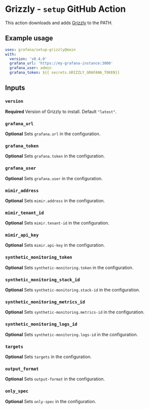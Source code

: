 # Grizzly - `setup` GitHub Action

This action downloads and adds [Grizzly](https://github.com/grafana/grizzly) to
the PATH.

## Example usage

```yaml
uses: grafana/setup-grizzly@main
with:
  version: 'v0.4.0'
  grafana_url: 'https://my-grafana-instance:3000'
  grafana_user: admin
  grafana_token: ${{ secrets.GRIZZLY_GRAFANA_TOKEN}}
```

## Inputs

### `version`

**Required** Version of Grizzly to install. Default `"latest"`.

### `grafana_url`

**Optional** Sets `grafana.url` in the configuration.

### `grafana_token`

**Optional** Sets `grafana.token` in the configuration.

### `grafana_user`

**Optional** Sets `grafana.user` in the configuration.

### `mimir_address`

**Optional** Sets `mimir.address` in the configuration.

### `mimir_tenant_id`

**Optional** Sets `mimir.tenant-id` in the configuration.

### `mimir_api_key`

**Optional** Sets `mimir.api-key` in the configuration.

### `synthetic_monitoring_token`

**Optional** Sets `synthetic-monitoring.token` in the configuration.

### `synthetic_monitoring_stack_id`

**Optional** Sets `synthetic-monitoring.stack-id` in the configuration.

### `synthetic_monitoring_metrics_id`

**Optional** Sets `synthetic-monitoring.metrics-id` in the configuration.

### `synthetic_monitoring_logs_id`

**Optional** Sets `synthetic-monitoring.logs-id` in the configuration.

### `targets`

**Optional** Sets `targets` in the configuration.

### `output_format`

**Optional** Sets `output-format` in the configuration.

### `only_spec`

**Optional** Sets `only-spec` in the configuration.
